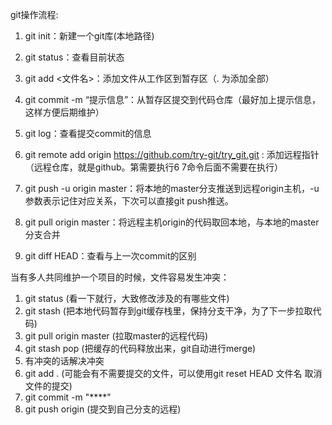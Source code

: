 git操作流程:
  1. git init：新建一个git库(本地路径)
  2. git status：查看目前状态
  3. git add <文件名>：添加文件从工作区到暂存区（. 为添加全部）
  4. git commit -m “提示信息”：从暂存区提交到代码仓库（最好加上提示信息，这样方便后期维护）
  5. git log：查看提交commit的信息
  6. git remote add origin https://github.com/try-git/try_git.git : 添加远程指针（远程仓库，就是github。第需要执行6 7命令后面不需要在执行）
  7. git push -u origin master：将本地的master分支推送到远程origin主机，-u参数表示记住对应关系，下次可以直接git push推送。
  8. git pull origin master：将远程主机origin的代码取回本地，与本地的master分支合并
  
  9. git diff HEAD：查看与上一次commit的区别
  
  
 当有多人共同维护一个项目的时候，文件容易发生冲突：
  1.	git status (看一下就行，大致修改涉及的有哪些文件)
  2.  git stash (把本地代码暂存到git缓存栈里，保持分支干净，为了下一步拉取代码)
  3.  git pull origin master (拉取master的远程代码)
  4.  git stash pop (把缓存的代码释放出来，git自动进行merge)
  5.  有冲突的话解决冲突
  6.  git add . (可能会有不需要提交的文件，可以使用git reset HEAD 文件名    取消文件的提交)
  7.  git commit -m "****"
  8.  git push origin (提交到自己分支的远程)
